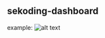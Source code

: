 ## sekoding-dashboard

example:
![alt text](https://github.com/fathisiddiqi19/sekoding-dashboard/blob/master/example.png)

